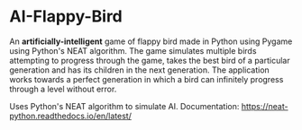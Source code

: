 # AI-Flappy-Bird

An **artificially-intelligent** game of flappy bird made in Python using Pygame using Python's NEAT algorithm. The game simulates multiple birds attempting to progress through the game, takes the best bird of a particular generation and has its children in the next generation. The application works towards a perfect generation in which a bird can infinitely progress through a level without error.

Uses Python's NEAT algorithm to simulate AI.
Documentation: https://neat-python.readthedocs.io/en/latest/
